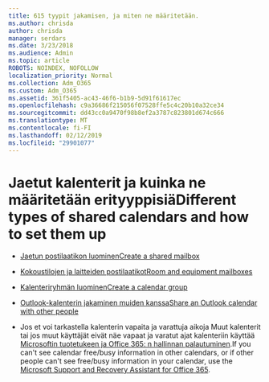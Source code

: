 ```yaml
---
title: 615 tyypit jakamisen, ja miten ne määritetään.
ms.author: chrisda
author: chrisda
manager: serdars
ms.date: 3/23/2018
ms.audience: Admin
ms.topic: article
ROBOTS: NOINDEX, NOFOLLOW
localization_priority: Normal
ms.collection: Adm_O365
ms.custom: Adm_O365
ms.assetid: 361f5405-ac43-46f6-b1b9-5d91f61617ec
ms.openlocfilehash: c9a36686f215056f07528ffe5c4c20b10a32ce34
ms.sourcegitcommit: dd43cc0a9470f98b8ef2a3787c823801d674c666
ms.translationtype: MT
ms.contentlocale: fi-FI
ms.lasthandoff: 02/12/2019
ms.locfileid: "29901077"
---
```

# <a name="different-types-of-shared-calendars-and-how-to-set-them-up"></a><span data-ttu-id="09cb5-102">Jaetut kalenterit ja kuinka ne määritetään erityyppisiä</span><span class="sxs-lookup"><span data-stu-id="09cb5-102">Different types of shared calendars and how to set them up</span></span>

- [<span data-ttu-id="09cb5-103">Jaetun postilaatikon luominen</span><span class="sxs-lookup"><span data-stu-id="09cb5-103">Create a shared mailbox</span></span>](https://support.office.com/article/871a246d-3acd-4bba-948e-5de8be0544c9)
    
- [<span data-ttu-id="09cb5-104">Kokoustilojen ja laitteiden postilaatikot</span><span class="sxs-lookup"><span data-stu-id="09cb5-104">Room and equipment mailboxes</span></span>](https://support.office.com/article/9f518a6d-1e2c-4d44-93f3-e19013a1552b)
    
- [<span data-ttu-id="09cb5-105">Kalenteriryhmän luominen</span><span class="sxs-lookup"><span data-stu-id="09cb5-105">Create a calendar group</span></span>](https://support.office.com/article/8385667b-d758-4489-a53f-f542dd01e6ff)
    
- [<span data-ttu-id="09cb5-106">Outlook-kalenterin jakaminen muiden kanssa</span><span class="sxs-lookup"><span data-stu-id="09cb5-106">Share an Outlook calendar with other people</span></span>](https://support.office.com/article/353ed2c1-3ec5-449d-8c73-6931a0adab88)
    
- <span data-ttu-id="09cb5-107">Jos et voi tarkastella kalenterin vapaita ja varattuja aikoja Muut kalenterit tai jos muut käyttäjät eivät näe vapaat ja varatut ajat kalenteriin käyttää [Microsoftin tuotetukeen ja Office 365: n hallinnan palautuminen](https://diagnostics.office.com/).</span><span class="sxs-lookup"><span data-stu-id="09cb5-107">If you can't see calendar free/busy information in other calendars, or if other people can't see free/busy information in your calendar, use the [Microsoft Support and Recovery Assistant for Office 365](https://diagnostics.office.com/).</span></span>
    


